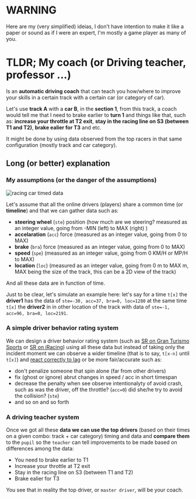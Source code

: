 # WARNING

Here are my (very simplified) ideias, I don't have intention to make it like a paper or sound as if I were an expert, I'm mostly a game player as many of you. 

# TLDR; My coach (or Driving teacher, professor ...)

Is an **automatic driving coach** that can teach you how/where to improve your skills in a certain track with a certain car (or category of car). 

Let's use **track A** with a **car B**, in the **section 1**, from this track, a coach would tell me that I need to brake earlier to **turn 1** and things like that, such as: **increase your throttle at T2 exit**, **stay in the racing line on S3 (between T1 and T2)**, **brake ealier for T3** and etc.

It might be done by using data observed from the top racers in that same configuration (mostly track and car category).

## Long (or better) explanation

### My assumptions (or the danger of the assumptions)

![racing car timed data](https://image.ibb.co/czsDPn/New_Doc_2018_03_30.jpg)

Let's assume that all the online drivers (players) share a common time (or **timeline**) and that we can gather data such as:

* **steering wheel** (`ste`) position (how much are we steering? measured as an integer value, going from -MIN (left) to MAX (right) )
* **accelaration** (`acc`) force (measured as an integer value, going from 0 to MAX)
* **brake**  (`bra`) force (measured as an integer value, going from 0 to MAX)
* **speed** (`spe`) (measured as an integer value, going from 0 KM/H or MP/H to MAX)
* **location** (`loc`) (measured as an integer value, going from 0 m to MAX m, MAX being the size of the track, this can be a 2D view of the track)

And all these data are in function of time. 

Just to be clear, let's simulate an example here: let's say for a time `t[x]` the **driver1** has the data of `ste=-30, acc=37, bra=0, loc=1280` at the same time `t[x]` the **driver2** in in other location of the track with data of `ste=-1, acc=96, bra=0, loc=2191`.

### A simple driver behavior rating system

We can design a driver behavior rating system (such as [SR on Gran Turismo Sports](https://www.gran-turismo.com/us/gtsport/manual/#!/tips/content02) or [SR on iRacing](https://www.iracing.com/safety-ratings-a-cure-for-the-mayhem-in-online-racing-games/)) using all these data but instead of taking only the incident moment we can observe a wider timeline (that is to say, `t[x-n]` until `t[x]`) and [react correctly to lag](http://community.eu.playstation.com/t5/GT-Sport/Regarding-penalty-judgements/m-p/25604944) or be more fair/accurate such as: 

* don't penalize someone that spin alone (far from other drivers)
* fix (ghost or ignore) abrut changes in speed / acc in short timespan
* decrease the penalty when see observe intentionalyty of avoid crash, such as was the driver, off the throttle? (`acc=0`) did she/he try to avoid the collision? (`ste`)
* and so on and so forth

### A driving teacher system

Once we got all these **data we can use the top drivers** (based on their times on a given combo: track + car category) timing and data and **compare them** to the `pupil` so the `teacher` can tell improvements to be made based on differences among the data:

* You  need to brake earlier to T1
* Increase your throttle at T2 exit
* Stay in the racing line on S3 (between T1 and T2)
* Brake ealier for T3

You see that in reality the top driver, or `master driver`, will be your coach.
